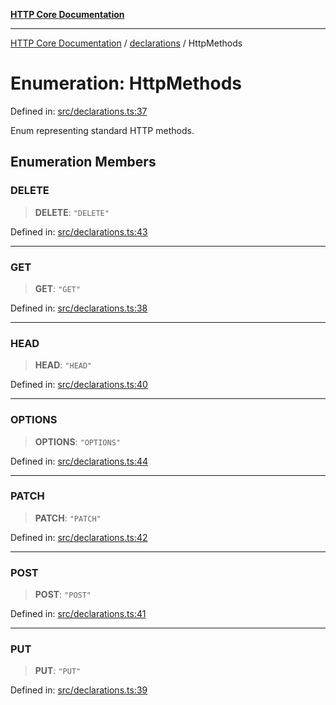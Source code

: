 [**HTTP Core Documentation**](../../README.md)

***

[HTTP Core Documentation](../../README.md) / [declarations](../README.md) / HttpMethods

# Enumeration: HttpMethods

Defined in: [src/declarations.ts:37](https://github.com/stonemjs/http-core/blob/0d369869add0f1630e9b5b2cd1421e57ee8d3865/src/declarations.ts#L37)

Enum representing standard HTTP methods.

## Enumeration Members

### DELETE

> **DELETE**: `"DELETE"`

Defined in: [src/declarations.ts:43](https://github.com/stonemjs/http-core/blob/0d369869add0f1630e9b5b2cd1421e57ee8d3865/src/declarations.ts#L43)

***

### GET

> **GET**: `"GET"`

Defined in: [src/declarations.ts:38](https://github.com/stonemjs/http-core/blob/0d369869add0f1630e9b5b2cd1421e57ee8d3865/src/declarations.ts#L38)

***

### HEAD

> **HEAD**: `"HEAD"`

Defined in: [src/declarations.ts:40](https://github.com/stonemjs/http-core/blob/0d369869add0f1630e9b5b2cd1421e57ee8d3865/src/declarations.ts#L40)

***

### OPTIONS

> **OPTIONS**: `"OPTIONS"`

Defined in: [src/declarations.ts:44](https://github.com/stonemjs/http-core/blob/0d369869add0f1630e9b5b2cd1421e57ee8d3865/src/declarations.ts#L44)

***

### PATCH

> **PATCH**: `"PATCH"`

Defined in: [src/declarations.ts:42](https://github.com/stonemjs/http-core/blob/0d369869add0f1630e9b5b2cd1421e57ee8d3865/src/declarations.ts#L42)

***

### POST

> **POST**: `"POST"`

Defined in: [src/declarations.ts:41](https://github.com/stonemjs/http-core/blob/0d369869add0f1630e9b5b2cd1421e57ee8d3865/src/declarations.ts#L41)

***

### PUT

> **PUT**: `"PUT"`

Defined in: [src/declarations.ts:39](https://github.com/stonemjs/http-core/blob/0d369869add0f1630e9b5b2cd1421e57ee8d3865/src/declarations.ts#L39)
